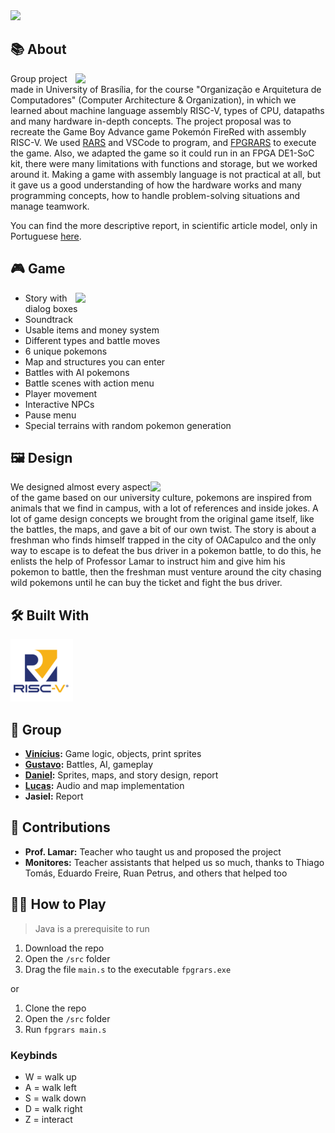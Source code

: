 <picture>
  <img src="https://user-images.githubusercontent.com/64702639/222986019-f645f57e-ac03-4276-9da3-345a3dd31d1a.png" width="30%"/>
</picture>

## 📚 About

<picture>
  <img src="https://user-images.githubusercontent.com/64702639/222988967-26dee8af-943d-47c0-b9a8-7f3fb0f3835c.gif" align="right" width="400"/>
</picture>

Group project made in University of Brasília, for the course "Organização e Arquitetura de Computadores" (Computer Architecture & Organization), in which we learned about machine language assembly RISC-V, types of CPU, datapaths and many hardware in-depth concepts. The project proposal was to recreate the Game Boy Advance game Pokemón FireRed with assembly RISC-V. We used [RARS](https://github.com/TheThirdOne/rars) and VSCode to program, and [FPGRARS](https://github.com/LeoRiether/FPGRARS) to execute the game. Also, we adapted the game so it could run in an FPGA DE1-SoC kit, there were many limitations with functions and storage, but we worked around it. Making a game with assembly language is not practical at all, but it gave us a good understanding of how the hardware works and many programming concepts, how to handle problem-solving situations and manage teamwork. 

You can find the more descriptive report, in scientific article model, only in Portuguese [here](Grupo7_Trabalho.pdf).

## 🎮 Game

<picture>
  <img src="https://user-images.githubusercontent.com/64702639/222989664-66eee7dd-ae6a-4f79-86bf-90c4768f1055.gif" align="right" width="400"/>
</picture>

- Story with dialog boxes
- Soundtrack
- Usable items and money system
- Different types and battle moves
- 6 unique pokemons
- Map and structures you can enter
- Battles with AI pokemons
- Battle scenes with action menu
- Player movement
- Interactive NPCs
- Pause menu
- Special terrains with random pokemon generation

## 🖼 Design

<picture>
  <img src="https://user-images.githubusercontent.com/64702639/223018760-caef73ec-f7e2-4851-9ff2-0d638a586b07.png" align="right" width="280"/>
</picture>

We designed almost every aspect of the game based on our university culture, pokemons are inspired from animals that we find in campus, with a lot of references and inside jokes. A lot of game design concepts we brought from the original game itself, like the battles, the maps, and gave a bit of our own twist. The story is about a freshman who finds himself trapped in the city of OACapulco and the only way to escape is to defeat the bus driver in a pokemon battle, to do this, he enlists the help of Professor Lamar to instruct him and give him his pokemon to battle, then the freshman must venture around the city chasing wild pokemons until he can buy the ticket and fight the bus driver.

## 🛠 Built With

<a href="https://github.com/topics/riscv">
  <img src="https://raw.githubusercontent.com/github/explore/592cc967e9ebbc60f2a532f577efa072f4bfccaa/topics/riscv/riscv.png" width="100"/>
</a>

## 👥 Group

- **[Vinícius](https://github.com/Vini-ara):** Game logic, objects, print sprites
- **[Gustavo](https://github.com/GMTonnera):** Battles, AI, gameplay
- **[Daniel](https://github.com/dancpluz):** Sprites, maps, and story design, report
- **[Lucas](https://github.com/Amaralfaria):** Audio and map implementation
- **Jasiel:** Report

## 🤝 Contributions 

- **Prof. Lamar:** Teacher who taught us and proposed the project
- **Monitores:** Teacher assistants that helped us so much, thanks to Thiago Tomás, Eduardo Freire, Ruan Petrus, and others that helped too

## 👨‍💻 How to Play

> Java is a prerequisite to run

1. Download the repo
2. Open the `/src` folder
3. Drag the file `main.s` to the executable `fpgrars.exe`

or

1. Clone the repo
2. Open the `/src` folder
3. Run `fpgrars main.s`

### Keybinds

- W = walk up
- A = walk left
- S = walk down
- D = walk right
- Z = interact

